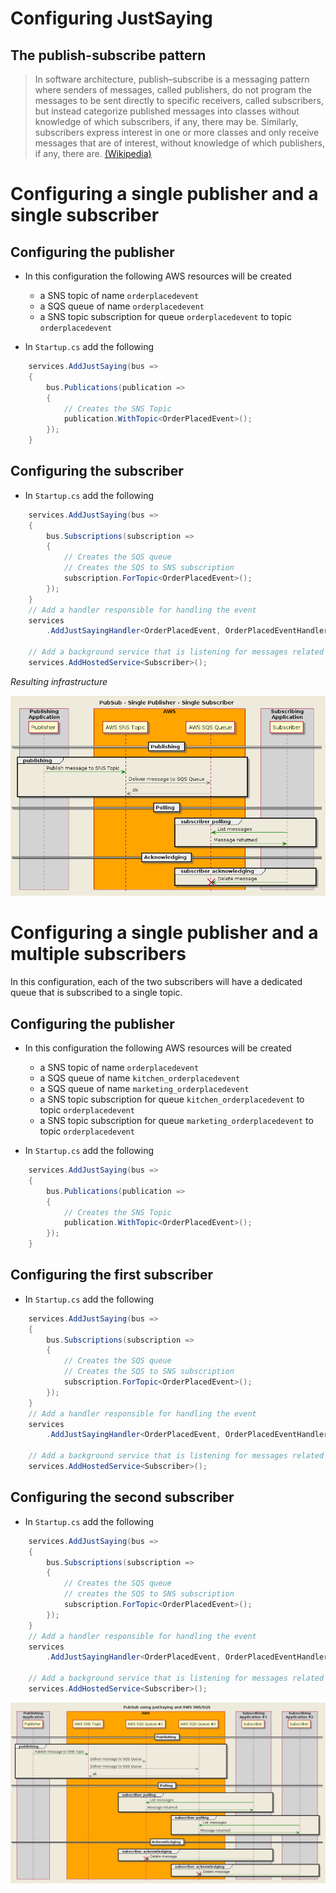 # Configuring JustSaying

## The publish-subscribe pattern
> In software architecture, publish–subscribe is a messaging pattern where senders of messages, called publishers, do not program the messages to be sent directly to specific receivers, called subscribers, but instead categorize published messages into classes without knowledge of which subscribers, if any, there may be. Similarly, subscribers express interest in one or more classes and only receive messages that are of interest, without knowledge of which publishers, if any, there are. [(Wikipedia)](https://en.wikipedia.org/wiki/Publish%E2%80%93subscribe_pattern)

# Configuring a single publisher and a single subscriber

## Configuring the publisher

- In this configuration the following AWS resources will be created
    - a SNS topic of name `orderplacedevent`
    - a SQS queue of name `orderplacedevent`
    - a SNS topic subscription for queue `orderplacedevent` to topic `orderplacedevent`

- In `Startup.cs` add the following
```cs
    services.AddJustSaying(bus =>
    {
        bus.Publications(publication =>
        {
            // Creates the SNS Topic
            publication.WithTopic<OrderPlacedEvent>();
        });
    }
```

## Configuring the subscriber

- In `Startup.cs` add the following
```cs
    services.AddJustSaying(bus =>
    {
        bus.Subscriptions(subscription =>
        {
            // Creates the SQS queue
            // Creates the SQS to SNS subscription
            subscription.ForTopic<OrderPlacedEvent>();
        });
    }
    // Add a handler responsible for handling the event
    services
        .AddJustSayingHandler<OrderPlacedEvent, OrderPlacedEventHandler>();

    // Add a background service that is listening for messages related to the above subscription
    services.AddHostedService<Subscriber>();
```

*Resulting infrastructure*

![Single Publisher - Single Subscriber](SinglePublisher_SingleSubscriber.png)

# Configuring a single publisher and a multiple subscribers

In this configuration, each of the two subscribers will have a dedicated queue that is subscribed to a single topic.

## Configuring the publisher

- In this configuration the following AWS resources will be created
    - a SNS topic of name `orderplacedevent`
    - a SQS queue of name `kitchen_orderplacedevent`
    - a SQS queue of name `marketing_orderplacedevent`
    - a SNS topic subscription for queue `kitchen_orderplacedevent` to topic `orderplacedevent`
    - a SNS topic subscription for queue `marketing_orderplacedevent` to topic `orderplacedevent`

- In `Startup.cs` add the following
```cs
    services.AddJustSaying(bus =>
    {
        bus.Publications(publication =>
        {
            // Creates the SNS Topic
            publication.WithTopic<OrderPlacedEvent>();
        });
    }
```

## Configuring the first subscriber

- In `Startup.cs` add the following
```cs
    services.AddJustSaying(bus =>
    {
        bus.Subscriptions(subscription =>
        {
            // Creates the SQS queue
            // Creates the SQS to SNS subscription
            subscription.ForTopic<OrderPlacedEvent>();
        });
    }
    // Add a handler responsible for handling the event
    services
        .AddJustSayingHandler<OrderPlacedEvent, OrderPlacedEventHandler>();

    // Add a background service that is listening for messages related to the above subscriptions
    services.AddHostedService<Subscriber>();
```

## Configuring the second subscriber

- In `Startup.cs` add the following
```cs
    services.AddJustSaying(bus =>
    {
        bus.Subscriptions(subscription =>
        {
            // Creates the SQS queue
            // creates the SQS to SNS subscription
            subscription.ForTopic<OrderPlacedEvent>();
        });
    }
    // Add a handler responsible for handling the event
    services
        .AddJustSayingHandler<OrderPlacedEvent, OrderPlacedEventHandler>();

    // Add a background service that is listening for messages related to the above subscriptions
    services.AddHostedService<Subscriber>();
```

![Single Publisher - Multiple Subscribers](SinglePublisher_MultipleSubscribers.png)